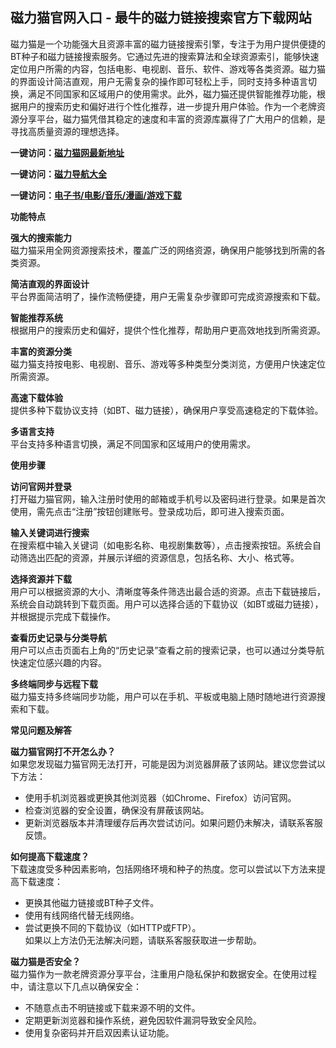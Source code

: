 <h2>磁力猫官网入口 - 最牛的磁力链接搜索官方下载网站</h2>
<p>磁力猫是一个功能强大且资源丰富的磁力链接搜索引擎，专注于为用户提供便捷的BT种子和磁力链接搜索服务。它通过先进的搜索算法和全球资源索引，能够快速定位用户所需的内容，包括电影、电视剧、音乐、软件、游戏等各类资源。磁力猫的界面设计简洁直观，用户无需复杂的操作即可轻松上手，同时支持多种语言切换，满足不同国家和区域用户的使用需求。此外，磁力猫还提供智能推荐功能，根据用户的搜索历史和偏好进行个性化推荐，进一步提升用户体验。作为一个老牌资源分享平台，磁力猫凭借其稳定的速度和丰富的资源库赢得了广大用户的信赖，是寻找高质量资源的理想选择。</p>
<p><strong>一键访问：</strong><a href="https://cilimao.litxdh.com"><strong>磁力猫网最新地址</strong></a></p>
<p><strong>一键访问：</strong><a href="https://cilisousuodaohang.litxdh.com"><strong>磁力导航大全</strong></a></p>
<p><strong>一键访问：</strong><a href="https://wangpanziyuan.pages.dev/"><strong>电子书/电影/音乐/漫画/游戏下载</strong></a></p>
<p><strong>功能特点</strong></p>
<p><strong>强大的搜索能力</strong><br>磁力猫采用全网资源搜索技术，覆盖广泛的网络资源，确保用户能够找到所需的各类资源。</p>
<p><strong>简洁直观的界面设计</strong><br>平台界面简洁明了，操作流畅便捷，用户无需复杂步骤即可完成资源搜索和下载。</p>
<p><strong>智能推荐系统</strong><br>根据用户的搜索历史和偏好，提供个性化推荐，帮助用户更高效地找到所需资源。</p>
<p><strong>丰富的资源分类</strong><br>磁力猫支持按电影、电视剧、音乐、游戏等多种类型分类浏览，方便用户快速定位所需资源。</p>
<p><strong>高速下载体验</strong><br>提供多种下载协议支持（如BT、磁力链接），确保用户享受高速稳定的下载体验。</p>
<p><strong>多语言支持</strong><br>平台支持多种语言切换，满足不同国家和区域用户的使用需求。</p>
<p><strong>使用步骤</strong></p>
<p><strong>访问官网并登录</strong><br>打开磁力猫官网，输入注册时使用的邮箱或手机号以及密码进行登录。如果是首次使用，需先点击“注册”按钮创建账号。登录成功后，即可进入搜索页面。</p>
<p><strong>输入关键词进行搜索</strong><br>在搜索框中输入关键词（如电影名称、电视剧集数等），点击搜索按钮。系统会自动筛选出匹配的资源，并展示详细的资源信息，包括名称、大小、格式等。</p>
<p><strong>选择资源并下载</strong><br>用户可以根据资源的大小、清晰度等条件筛选出最合适的资源。点击下载链接后，系统会自动跳转到下载页面。用户可以选择合适的下载协议（如BT或磁力链接），并根据提示完成下载操作。</p>
<p><strong>查看历史记录与分类导航</strong><br>用户可以点击页面右上角的“历史记录”查看之前的搜索记录，也可以通过分类导航快速定位感兴趣的内容。</p>
<p><strong>多终端同步与远程下载</strong><br>磁力猫支持多终端同步功能，用户可以在手机、平板或电脑上随时随地进行资源搜索和下载。</p>
<p><strong>常见问题及解答</strong></p>
<p><strong>磁力猫官网打不开怎么办？</strong><br>如果您发现磁力猫官网无法打开，可能是因为浏览器屏蔽了该网站。建议您尝试以下方法：</p>
<ul>
	<li>使用手机浏览器或更换其他浏览器（如Chrome、Firefox）访问官网。</li>
	<li>检查浏览器的安全设置，确保没有屏蔽该网站。</li>
	<li>更新浏览器版本并清理缓存后再次尝试访问。如果问题仍未解决，请联系客服反馈。</li>
</ul>
<p><strong>如何提高下载速度？</strong><br>下载速度受多种因素影响，包括网络环境和种子的热度。您可以尝试以下方法来提高下载速度：</p>
<ul>
	<li>更换其他磁力链接或BT种子文件。</li>
	<li>使用有线网络代替无线网络。</li>
	<li>尝试更换不同的下载协议（如HTTP或FTP）。<br>如果以上方法仍无法解决问题，请联系客服获取进一步帮助。</li>
</ul>
<p><strong>磁力猫是否安全？</strong><br>磁力猫作为一款老牌资源分享平台，注重用户隐私保护和数据安全。在使用过程中，请注意以下几点以确保安全：</p>
<ul>
	<li>不随意点击不明链接或下载来源不明的文件。</li>
	<li>定期更新浏览器和操作系统，避免因软件漏洞导致安全风险。</li>
	<li>使用复杂密码并开启双因素认证功能。</li>
</ul>
